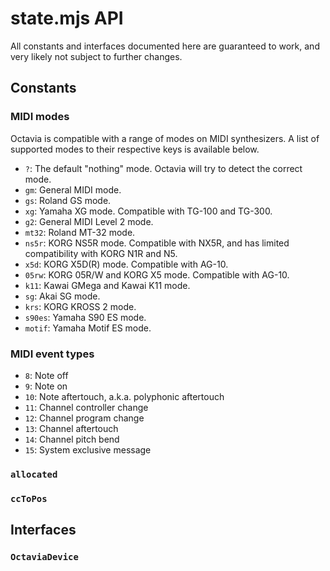 # state.mjs API
All constants and interfaces documented here are guaranteed to work, and very likely not subject to further changes.

## Constants
### MIDI modes
Octavia is compatible with a range of modes on MIDI synthesizers. A list of supported modes to their respective keys is available below.

* `?`: The default "nothing" mode. Octavia will try to detect the correct mode.
* `gm`: General MIDI mode.
* `gs`: Roland GS mode.
* `xg`: Yamaha XG mode. Compatible with TG-100 and TG-300.
* `g2`: General MIDI Level 2 mode.
* `mt32`: Roland MT-32 mode.
* `ns5r`: KORG NS5R mode. Compatible with NX5R, and has limited compatibility with KORG N1R and N5.
* `x5d`: KORG X5D(R) mode. Compatible with AG-10.
* `05rw`: KORG 05R/W and KORG X5 mode. Compatible with AG-10.
* `k11`: Kawai GMega and Kawai K11 mode.
* `sg`: Akai SG mode.
* `krs`: KORG KROSS 2 mode.
* `s90es`: Yamaha S90 ES mode.
* `motif`: Yamaha Motif ES mode.

### MIDI event types
* `8`: Note off
* `9`: Note on
* `10`: Note aftertouch, a.k.a. polyphonic aftertouch
* `11`: Channel controller change
* `12`: Channel program change
* `13`: Channel aftertouch
* `14`: Channel pitch bend
* `15`: System exclusive message

### `allocated`
### `ccToPos`

## Interfaces
### `OctaviaDevice`
